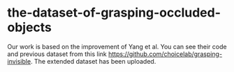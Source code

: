 # the-dataset-of-grasping-occluded-objects
Our work is based on the improvement of Yang et al. You can see their code and previous dataset from this link https://github.com/choicelab/grasping-invisible. The extended dataset has been uploaded.
